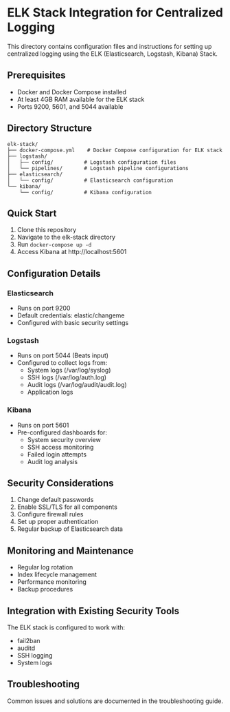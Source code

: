 # ELK Stack Integration for Centralized Logging

This directory contains configuration files and instructions for setting up centralized logging using the ELK (Elasticsearch, Logstash, Kibana) Stack.

## Prerequisites

- Docker and Docker Compose installed
- At least 4GB RAM available for the ELK stack
- Ports 9200, 5601, and 5044 available

## Directory Structure

```
elk-stack/
├── docker-compose.yml    # Docker Compose configuration for ELK stack
├── logstash/
│   ├── config/          # Logstash configuration files
│   └── pipelines/       # Logstash pipeline configurations
├── elasticsearch/
│   └── config/          # Elasticsearch configuration
└── kibana/
    └── config/          # Kibana configuration
```

## Quick Start

1. Clone this repository
2. Navigate to the elk-stack directory
3. Run `docker-compose up -d`
4. Access Kibana at http://localhost:5601

## Configuration Details

### Elasticsearch
- Runs on port 9200
- Default credentials: elastic/changeme
- Configured with basic security settings

### Logstash
- Runs on port 5044 (Beats input)
- Configured to collect logs from:
  - System logs (/var/log/syslog)
  - SSH logs (/var/log/auth.log)
  - Audit logs (/var/log/audit/audit.log)
  - Application logs

### Kibana
- Runs on port 5601
- Pre-configured dashboards for:
  - System security overview
  - SSH access monitoring
  - Failed login attempts
  - Audit log analysis

## Security Considerations

1. Change default passwords
2. Enable SSL/TLS for all components
3. Configure firewall rules
4. Set up proper authentication
5. Regular backup of Elasticsearch data

## Monitoring and Maintenance

- Regular log rotation
- Index lifecycle management
- Performance monitoring
- Backup procedures

## Integration with Existing Security Tools

The ELK stack is configured to work with:
- fail2ban
- auditd
- SSH logging
- System logs

## Troubleshooting

Common issues and solutions are documented in the troubleshooting guide.
